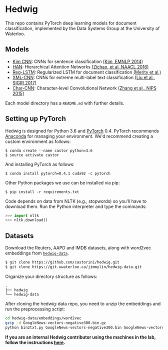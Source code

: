 # Hedwig

This repo contains PyTorch deep learning models for document classification, implemented by the Data Systems Group at the University of Waterloo.

## Models

+ [Kim CNN](models/kim_cnn/): CNNs for sentence classification [(Kim, EMNLP 2014)](http://www.aclweb.org/anthology/D14-1181)
+ [HAN](models/han/): Hierarchical Attention Networks [(Zichao, et al, NAACL 2016)](https://www.cs.cmu.edu/~hovy/papers/16HLT-hierarchical-attention-networks.pdf)
+ [Reg-LSTM](models/reg_lstm/): Regularized LSTM for document classification [(Merity et al.)](https://arxiv.org/abs/1708.02182)
+ [XML-CNN](models/xml_cnn/): CNNs for extreme multi-label text classification [(Liu et al., SIGIR 2017)](http://nyc.lti.cs.cmu.edu/yiming/Publications/jliu-sigir17.pdf)
+ [Char-CNN](models/char_cnn/): Character-level Convolutional Network [(Zhang et al., NIPS 2015)](http://papers.nips.cc/paper/5782-character-level-convolutional-networks-for-text-classification.pdf)

Each model directory has a `README.md` with further details.

## Setting up PyTorch

Hedwig is designed for Python 3.6 and [PyTorch](https://pytorch.org/) 0.4.
PyTorch recommends [Anaconda](https://www.anaconda.com/distribution/) for managing your environment.
We'd recommend creating a custom environment as follows:

```
$ conda create --name castor python=3.6
$ source activate castor
```

And installing PyTorch as follows:

```
$ conda install pytorch=0.4.1 cuda92 -c pytorch
```

Other Python packages we use can be installed via pip:

```
$ pip install -r requirements.txt
```

Code depends on data from NLTK (e.g., stopwords) so you'll have to download them. 
Run the Python interpreter and type the commands:

```python
>>> import nltk
>>> nltk.download()
```

## Datasets

Download the Reuters, AAPD and IMDB datasets, along with word2vec embeddings from 
[`hedwig-data`](https://git.uwaterloo.ca/jimmylin/hedwig-data).

```bash
$ git clone https://github.com/castorini/hedwig.git
$ git clone https://git.uwaterloo.ca/jimmylin/hedwig-data.git
```

Organize your directory structure as follows:

```
.
├── hedwig
└── hedwig-data
```

After cloning the hedwig-data repo, you need to unzip the embeddings and run the preprocessing script:

```bash
cd hedwig-data/embeddings/word2vec 
gzip -d GoogleNews-vectors-negative300.bin.gz 
python bin2txt.py GoogleNews-vectors-negative300.bin GoogleNews-vectors-negative300.txt 
```

**If you are an internal Hedwig contributor using the machines in the lab, follow the instructions [here](docs/internal-instructions.md).**
